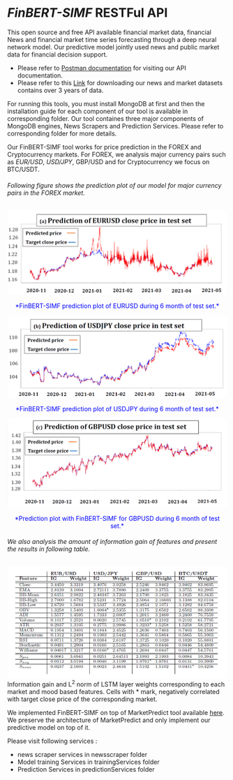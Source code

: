 # *FinBERT-SIMF* RESTFul API

This open source and free API available financial market data, financial News and financial market time series forecasting through a deep neural network model. Our predictive model jointly used news and public market data for financial decision support. 

- Please refer to [Postman documentation](https://documenter.getpostman.com/view/12212480/Tz5qZcaL) for visiting our API documentation.
- Please refer to this [Link](https://figshare.com/articles/dataset/MarketData_for_MarketPredict_RESTFul_API_including_News_and_Market_Data/14754966) for downloading our news and market datasets contains over 3 years of data.


For running this tools, you must install MongoDB at first and then the installation guide for each component of our tool is available in corresponding folder. Our tool containes three major components of MongoDB engines, News Scrapers and Prediction Services. Please refer to corresponding folder for more details.

Our FinBERT-SIMF tool works for price prediction in the FOREX and Cryptocurrency markets. For FOREX, we analysis
major currency pairs such as *EUR/USD*, *USD/JPY*, GBP/USD and for Cryptocurrency we focus on BTC/USDT.

###### Following figure shows the prediction plot of our model for major currency pairs in the FOREX market.

![EURUSD Prediction Plot](https://github.com/FinBERT-SIMF/FinBERT-SIMF/blob/ab8bd8af8429627dae83cb86ee643f4d8baf59d9/EURUSD_prediction.png)
<div align="center"><span style="color:blue">*FinBERT-SIMF prediction plot of EURUSD during 6 month of test set.*</span></div> 

![USDJPY Prediction Plot](https://github.com/FinBERT-SIMF/FinBERT-SIMF/blob/ab8bd8af8429627dae83cb86ee643f4d8baf59d9/USDJPY_prediction.png)
<div align="center"><span style="color:blue">*FinBERT-SIMF prediction plot of USDJPY during 6 month of test set.*</span></div>

![GBPUSD Prediction Plot](https://github.com/FinBERT-SIMF/FinBERT-SIMF/blob/ab8bd8af8429627dae83cb86ee643f4d8baf59d9/GBPUSD_prediction.png)
<div align="center"> <span style="color:blue">*Prediction plot with FinBERT-SIMF for GBPUSD during 6 month of test set.*</span></div>

###### We also analysis the amount of information gain of features and present the results in following table.

![Informaion gain and LSTM weights](https://github.com/FinBERT-SIMF/FinBERT-SIMF/blob/ab8bd8af8429627dae83cb86ee643f4d8baf59d9/L2_norm.png)
Information gain and L<sup>2</sup> norm of LSTM layer weights corresponding to each market and mood based features. Cells with * mark, negatively correlated with target close price of the corresponding market.

We implemented FinBERT-SIMF on top of MarketPredict tool available [here](https://github.com/MarketPredict-BoEC/MarketPredict-RESTFul-API). We preserve the architecture of MarketPredict and only implement our predictive model on top of it. 

Please visit following services : 
- news scraper services in newsscraper folder
- Model training Services in trainingServices folder
- Prediction Services in predictionServices folder
 

